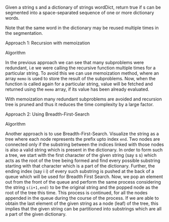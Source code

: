 Given a string s and a dictionary of strings wordDict, return true if s can be segmented into a space-separated sequence of one or more dictionary words.

Note that the same word in the dictionary may be reused multiple times in the segmentation.

Approach 1: Recursion with memoization

Algorithm

In the previous approach we can see that many subproblems were redundant, i.e we were calling the recursive function multiple times for a particular string. To avoid this we can use memoization method, where an array `memo` is used to store the result of the subproblems. Now, when the function is called again for a particular string, value will be fetched and returned using the `memo` array, if its value has been already evaluated.

With memoization many redundant subproblems are avoided and recursion tree is pruned and thus it reduces the time complexity by a large factor.

Approach 2: Using Breadth-First-Search

Algorithm

Another approach is to use Breadth-First-Search. Visualize the string as a tree where each node represents the prefix upto index `end`. Two nodes are connected only if the substring between the indices linked with those nodes is also a valid string which is present in the dictionary. In order to form such a tree, we start with the first character of the given string (say 
s
s) which acts as the root of the tree being formed and find every possible substring starting with that character which is a part of the dictionary. Further, the ending index (say 
i
i) of every such substring is pushed at the back of a queue which will be used for Breadth First Search. Now, we pop an element out from the front of the queue and perform the same process considering the string `s(i+1,end)` to be the original string and the popped node as the root of the tree this time. This process is continued, for all the nodes appended in the queue during the course of the process. If we are able to obtain the last element of the given string as a node (leaf) of the tree, this implies that the given string can be partitioned into substrings which are all a part of the given dictionary.